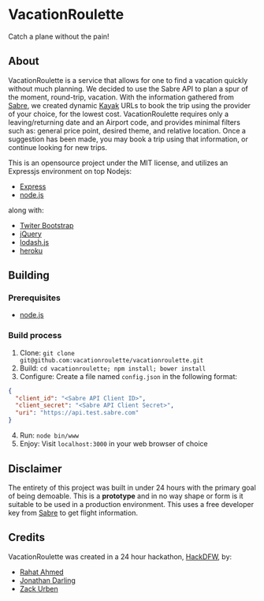 # VacationRoulette
Catch a plane without the pain!

## About
VacationRoulette is a service that allows for one to find a vacation quickly without much planning. We decided to use the Sabre API to plan a spur of the moment, round-trip, vacation. With the information gathered from [Sabre](https://developer.sabre.com/page), we created dynamic [Kayak](http://www.kayak.com/) URLs to book the trip using the provider of your choice, for the lowest cost. VacationRoulette requires only a leaving/returning date and an Airport code, and provides minimal filters such as: general price point, desired theme, and relative location. Once a suggestion has been made, you may book a trip using that information, or continue looking for new trips.

This is an opensource project under the MIT license, and utilizes an Expressjs environment on top Nodejs:
 - [Express](http://expressjs.com/)
 - [node.js](http://nodejs.org/)

along with:
 - [Twiter Bootstrap](http://startbootstrap.com/)
 - [jQuery](http://jquery.com/)
 - [lodash.js](https://lodash.com/)
 - [heroku](https://www.heroku.com/)

## Building
### Prerequisites
 - [node.js](http://nodejs.org/)

### Build process
 1. Clone: `git clone git@github.com:vacationroulette/vacationroulette.git`
 2. Build: `cd vacationroulette; npm install; bower install`
 3. Configure: Create a file named `config.json` in the following format:

```json
{
  "client_id": "<Sabre API Client ID>",
  "client_secret": "<Sabre API Client Secret>",
  "uri": "https://api.test.sabre.com"
}
```
 4. Run: `node bin/www`
 5. Enjoy: Visit `localhost:3000` in your web browser of choice

## Disclaimer
The entirety of this project was built in under 24 hours with the primary goal of being demoable. This is a **prototype** and in no way shape or form is it suitable to be used in a production environment. This uses a free developer key from [Sabre](https://developer.sabre.com/docs/read/Home) to get flight information.

## Credits
VacationRoulette was created in a 24 hour hackathon, [HackDFW](http://hackdfw.com/), by:
 - [Rahat Ahmed](https://github.com/rahatarmanahmed)
 - [Jonathan Darling](https://github.com/jmdarling)
 - [Zack Urben](https://github.com/zackurben)
